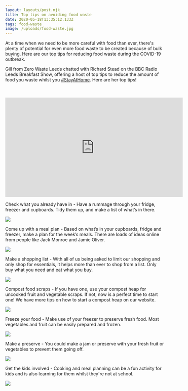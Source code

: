 ```yaml
---
layout: layouts/post.njk
title: Top tips on avoiding food waste
date: 2020-05-18T13:35:12.133Z
tags: food-waste
image: /uploads/food-waste.jpg
---
```

At a time when we need to be more careful with food than ever, there's plenty of potential for even more food waste to be created because of bulk buying. Here are our top tips for reducing food waste during the COVID-19 outbreak.

Gill from Zero Waste Leeds chatted with Richard Stead on the BBC Radio Leeds Breakfast Show, offering a host of top tips to reduce the amount of food you waste whilst you [\#StayAtHome](https://www.youtube.com/results?search_query=%23stayathome). Here are her top tips!

\
<br><iframe width="560" height="315" src="https://www.youtube.com/embed/lT1Dcg0stJo" frameborder="0" allow="accelerometer; autoplay; encrypted-media; gyroscope; picture-in-picture" allowfullscreen></iframe><br>

Check what you already have in - Have a rummage through your fridge, freezer and cupboards. Tidy them up, and make a list of what’s in there.

![](https://www.zerowasteleeds.org.uk/uploads/2.png)

Come up with a meal plan - Based on what’s in your cupboards, fridge and freezer, make a plan for the week’s meals. There are loads of ideas online from people like Jack Monroe and Jamie Oliver.

![](/uploads/3.png)

Make a shopping list - With all of us being asked to limit our shopping and only shop for essentials, it helps more than ever to shop from a list. Only buy what you need and eat what you buy.

![](https://www.zerowasteleeds.org.uk/uploads/4.png)

Compost food scraps - If you have one, use your compost heap for uncooked fruit and vegetable scraps. If not, now is a perfect time to start one! We have more tips on how to start a compost heap on our website.

![](https://www.zerowasteleeds.org.uk/uploads/5.png)

Freeze your food - Make use of your freezer to preserve fresh food. Most vegetables and fruit can be easily prepared and frozen.

![](https://www.zerowasteleeds.org.uk/uploads/6.png)

Make a preserve - You could make a jam or preserve with your fresh fruit or vegetables to prevent them going off.

![](https://www.zerowasteleeds.org.uk/uploads/7.png)

Get the kids involved - Cooking and meal planning can be a fun activity for kids and is also learning for them whilst they're not at school.

![](https://www.zerowasteleeds.org.uk/uploads/8.png)